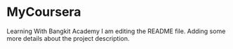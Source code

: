 # MyCoursera
Learning With Bangkit Academy
I am editing the README file. Adding some more details about the project description.

